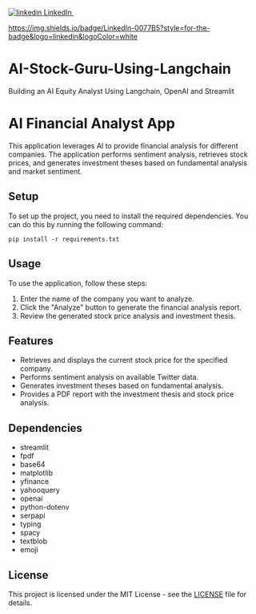 <p>
  <a href="https://www.linkedin.com/in/suyogbhise7982//[removed]" rel="nofollow noreferrer">
    <img src="https://img.shields.io/badge/LinkedIn-0077B5?style=for-the-badge&logo=linkedin&logoColor=white" alt="linkedin"> LinkedIn
  </a> &nbsp; 
  </a>
</p>

https://img.shields.io/badge/LinkedIn-0077B5?style=for-the-badge&logo=linkedin&logoColor=white


# AI-Stock-Guru-Using-Langchain
Building an AI Equity Analyst Using Langchain, OpenAI and Streamlit


# AI Financial Analyst App

This application leverages AI to provide financial analysis for different companies. The application performs sentiment analysis, retrieves stock prices, and generates investment theses based on fundamental analysis and market sentiment.

## Setup

To set up the project, you need to install the required dependencies. You can do this by running the following command:

```
pip install -r requirements.txt
```


## Usage

To use the application, follow these steps:

1. Enter the name of the company you want to analyze.
2. Click the "Analyze" button to generate the financial analysis report.
3. Review the generated stock price analysis and investment thesis.

## Features

- Retrieves and displays the current stock price for the specified company.
- Performs sentiment analysis on available Twitter data.
- Generates investment theses based on fundamental analysis.
- Provides a PDF report with the investment thesis and stock price analysis.

## Dependencies

- streamlit
- fpdf
- base64
- matplotlib
- yfinance
- yahooquery
- openai
- python-dotenv
- serpapi
- typing
- spacy
- textblob
- emoji

## License

This project is licensed under the MIT License - see the [LICENSE](LICENSE) file for details.

